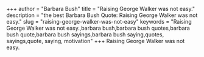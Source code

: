+++
author = "Barbara Bush"
title = "Raising George Walker was not easy."
description = "the best Barbara Bush Quote: Raising George Walker was not easy."
slug = "raising-george-walker-was-not-easy"
keywords = "Raising George Walker was not easy.,barbara bush,barbara bush quotes,barbara bush quote,barbara bush sayings,barbara bush saying,quotes, sayings,quote, saying, motivation"
+++
Raising George Walker was not easy.
